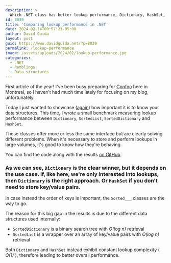 ```yaml
---
description: > 
  Which .NET class has better lookup performance, Dictionary, HashSet, SortedList or SortedDictionary? The answer is not so simple!
id: 8039
title: 'Comparing lookup performance in .NET'
date: 2024-02-14T00:57:23-05:00
author: David Guida
layout: post
guid: https://www.davidguida.net/?p=8039
permalink: /lookup-performance
image: /assets/uploads/2024/02/lookup-performance.jpg
categories:  
  - .NET
  - Ramblings
  - Data structures
---
```


First article of the year! I've been busy preparing for <a href='https://confoo.ca/en/speaker/david-guida' target='_blank'>Confoo</a> here in Montreal, so I haven't had much time lately for focusing on my blog, unfortunately.

Today I just wanted to showcase (<a href='/know-your-data-structures-list-vs-dictionary-vs-hashset' target='_blank'/>again</a>) how important it is to know your data structures. This time, I wrote a small benchmark measuring lookup performance between `Dictionary`, `SortedList`, `SortedDictionary` and `HashSet`.

These classes offer more or less the same interface but are clearly solving different problems. When it's necessary to store and perform lookups in large volumes, it's good to know how they're behaving.

You can find the code along with the results <a href='https://github.com/mizrael/DictionaryLookupBenchmark' target='_blank'>on GitHub</a>.

### As we can see, `Dictionary` is the clear winner, but it depends on the use case. If, like here, we're only interested into lookups, then `Dictionary` is the right approach. Or `HashSet` if you don't need to store key/value pairs.

In case instead the order of keys is important, the `Sorted___` classes are the way to go.

The reason for this big gap in the results is due to the different data structures used internally:

- `SortedDictionary` is a binary search tree with _O(log n)_ retrieval
- `SortedList` is a wrapper over an array of key/value pairs with _O(log n)_ retrieval

Both `Dictionary` and `HashSet` instead exhibit constant lookup complexity ( _O(1)_ ), therefore leading to better overall performance.
